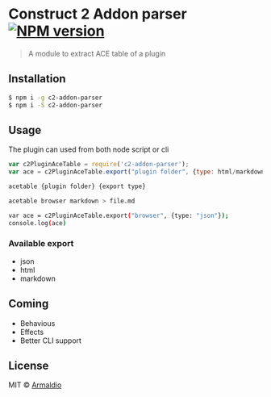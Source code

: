 # Construct 2 Addon parser [![NPM version][npm-image]][npm-url]
> A module to extract ACE table of a plugin

## Installation

```sh
$ npm i -g c2-addon-parser
$ npm i -S c2-addon-parser
```

## Usage

The plugin can used from both node script or cli

```javascript
var c2PluginAceTable = require('c2-addon-parser');
var ace = c2PluginAceTable.export("plugin folder", {type: html/markdown/json});
```

```sh
acetable {plugin folder} {export type}

acetable browser markdown > file.md

var ace = c2PluginAceTable.export("browser", {type: "json"});
console.log(ace)
```

### Available export 
* json
* html
* markdown

## Coming
* Behavious
* Effects
* Better CLI support

## License

MIT © [Armaldio](armaldio.xyz)


[npm-image]: https://badge.fury.io/js/c2-addon-parser.svg
[npm-url]: https://npmjs.org/package/c2-addon-parser
[travis-image]: https://travis-ci.org/armaldio/c2-addon-parser.svg?branch=master
[travis-url]: https://travis-ci.org/armaldio/c2-addon-parser
[daviddm-image]: https://david-dm.org/armaldio/c2-addon-parser.svg?theme=shields.io
[daviddm-url]: https://david-dm.org/armaldio/c2-addon-parser
